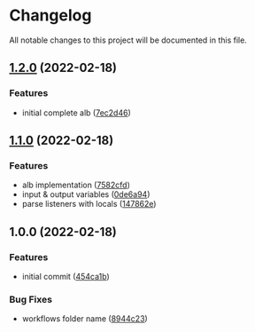 # Changelog

All notable changes to this project will be documented in this file.

## [1.2.0](https://github.com/edelwud/terrafrom-aws-alb/compare/v1.1.0...v1.2.0) (2022-02-18)


### Features

* initial complete alb ([7ec2d46](https://github.com/edelwud/terrafrom-aws-alb/commit/7ec2d46f239b9fd534580d5a8fa53ff9e8f05e99))

## [1.1.0](https://github.com/edelwud/terrafrom-aws-alb/compare/v1.0.0...v1.1.0) (2022-02-18)


### Features

* alb implementation ([7582cfd](https://github.com/edelwud/terrafrom-aws-alb/commit/7582cfd452cfca9a850a666deb8458ac12ed509e))
* input & output variables ([0de6a94](https://github.com/edelwud/terrafrom-aws-alb/commit/0de6a9400b5c72573cc6eb24cf2f236634fcad1a))
* parse listeners with locals ([147862e](https://github.com/edelwud/terrafrom-aws-alb/commit/147862ed371d9dc21cbf9c29dacf1e599162bdd1))

## 1.0.0 (2022-02-18)


### Features

* initial commit ([454ca1b](https://github.com/edelwud/terrafrom-aws-alb/commit/454ca1b702fb81cc4f31d3581415a1d61f144f73))


### Bug Fixes

* workflows folder name ([8944c23](https://github.com/edelwud/terrafrom-aws-alb/commit/8944c23738e94d0b085fb7151193fd76282e85f6))
